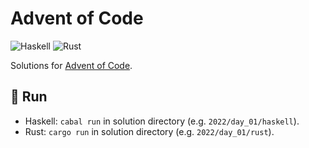 # Advent of Code

![Haskell](https://img.shields.io/badge/Haskell-5D4F85?style=for-the-badge&logo=haskell&logoColor=white)
![Rust](https://img.shields.io/badge/Rust-000000?style=for-the-badge&logo=rust&logoColor=white)

Solutions for [Advent of Code](https://adventofcode.com).

## :rocket: Run

- Haskell: `cabal run` in solution directory (e.g. `2022/day_01/haskell`).
- Rust: `cargo run` in solution directory (e.g. `2022/day_01/rust`).

